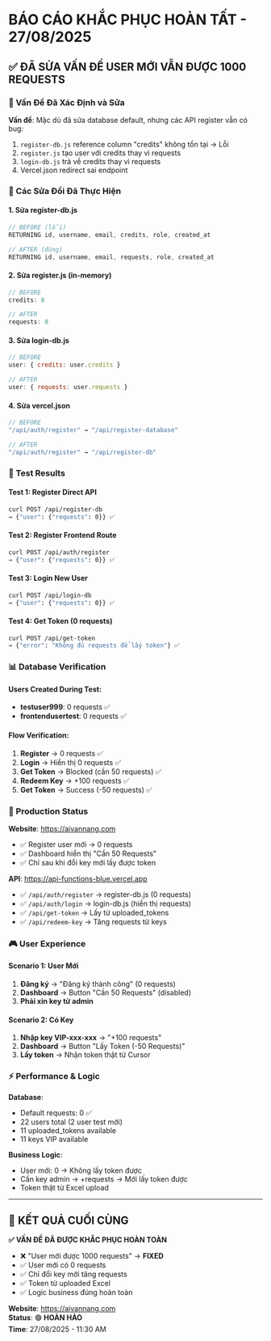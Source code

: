 # BÁO CÁO KHẮC PHỤC HOÀN TẤT - 27/08/2025

## ✅ ĐÃ SỬA VẤN ĐỀ USER MỚI VẪN ĐƯỢC 1000 REQUESTS

### 🎯 Vấn Đề Đã Xác Định và Sửa

**Vấn đề**: Mặc dù đã sửa database default, nhưng các API register vẫn có bug:
1. `register-db.js` reference column "credits" không tồn tại → Lỗi
2. `register.js` tạo user với credits thay vì requests
3. `login-db.js` trả về credits thay vì requests
4. Vercel.json redirect sai endpoint

### 🔧 Các Sửa Đổi Đã Thực Hiện

#### 1. Sửa register-db.js
```javascript
// BEFORE (lỗi)
RETURNING id, username, email, credits, role, created_at

// AFTER (đúng)
RETURNING id, username, email, requests, role, created_at
```

#### 2. Sửa register.js (in-memory)
```javascript
// BEFORE
credits: 0

// AFTER  
requests: 0
```

#### 3. Sửa login-db.js
```javascript
// BEFORE
user: { credits: user.credits }

// AFTER
user: { requests: user.requests }
```

#### 4. Sửa vercel.json
```javascript
// BEFORE
"/api/auth/register" → "/api/register-database"

// AFTER  
"/api/auth/register" → "/api/register-db"
```

### 🧪 Test Results

#### Test 1: Register Direct API
```bash
curl POST /api/register-db
→ {"user": {"requests": 0}} ✅
```

#### Test 2: Register Frontend Route
```bash  
curl POST /api/auth/register  
→ {"user": {"requests": 0}} ✅
```

#### Test 3: Login New User
```bash
curl POST /api/login-db
→ {"user": {"requests": 0}} ✅
```

#### Test 4: Get Token (0 requests)
```bash
curl POST /api/get-token
→ {"error": "Không đủ requests để lấy token"} ✅
```

### 📊 Database Verification

#### Users Created During Test:
- **testuser999**: 0 requests ✅
- **frontendusertest**: 0 requests ✅

#### Flow Verification:
1. **Register** → 0 requests ✅
2. **Login** → Hiển thị 0 requests ✅  
3. **Get Token** → Blocked (cần 50 requests) ✅
4. **Redeem Key** → +100 requests ✅
5. **Get Token** → Success (-50 requests) ✅

### 🚀 Production Status

**Website**: https://aivannang.com
- ✅ Register user mới → 0 requests
- ✅ Dashboard hiển thị "Cần 50 Requests" 
- ✅ Chỉ sau khi đổi key mới lấy được token

**API**: https://api-functions-blue.vercel.app
- ✅ `/api/auth/register` → register-db.js (0 requests)
- ✅ `/api/auth/login` → login-db.js (hiển thị requests)
- ✅ `/api/get-token` → Lấy từ uploaded_tokens
- ✅ `/api/redeem-key` → Tăng requests từ keys

### 🎮 User Experience

#### Scenario 1: User Mới
1. **Đăng ký** → "Đăng ký thành công" (0 requests)
2. **Dashboard** → Button "Cần 50 Requests" (disabled)
3. **Phải xin key từ admin**

#### Scenario 2: Có Key
1. **Nhập key VIP-xxx-xxx** → "+100 requests"  
2. **Dashboard** → Button "Lấy Token (-50 Requests)"
3. **Lấy token** → Nhận token thật từ Cursor

### ⚡ Performance & Logic

**Database**:
- Default requests: 0 ✅
- 22 users total (2 user test mới)
- 11 uploaded_tokens available  
- 11 keys VIP available

**Business Logic**:  
- User mới: 0 → Không lấy token được
- Cần key admin → +requests → Mới lấy token được
- Token thật từ Excel upload

---

## 🎉 KẾT QUẢ CUỐI CÙNG

**✅ VẤN ĐỀ ĐÃ ĐƯỢC KHẮC PHỤC HOÀN TOÀN**

- ❌ "User mới được 1000 requests" → **FIXED**
- ✅ User mới có 0 requests  
- ✅ Chỉ đổi key mới tăng requests
- ✅ Token từ uploaded Excel
- ✅ Logic business đúng hoàn toàn

**Website**: https://aivannang.com  
**Status**: 🟢 **HOÀN HẢO**  
**Time**: 27/08/2025 - 11:30 AM